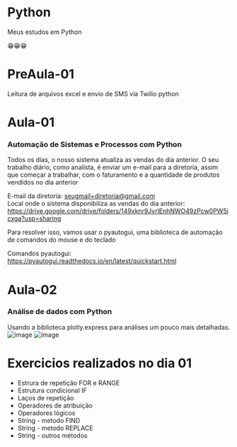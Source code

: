 # Python
Meus estudos em Python

:grin::grin::grin:

# PreAula-01
Leitura de arquivos excel e envio de SMS via Twilio python

# Aula-01
### Automação de Sistemas e Processos com Python
Todos os dias, o nosso sistema atualiza as vendas do dia anterior.
O seu trabalho diário, como analista, é enviar um e-mail para a diretoria, assim que começar a trabalhar, com o faturamento e a quantidade de produtos vendidos no dia anterior

E-mail da diretoria: seugmail+diretoria@gmail.com<br>
Local onde o sistema disponibiliza as vendas do dia anterior: https://drive.google.com/drive/folders/149xknr9JvrlEnhNWO49zPcw0PW5icxga?usp=sharing

Para resolver isso, vamos usar o pyautogui, uma biblioteca de automação de comandos do mouse e do teclado

Comandos pyautogui: https://pyautogui.readthedocs.io/en/latest/quickstart.html

# Aula-02
### Análise de dados com Python
Usando a biblioteca plotly.express para análises um pouco mais detalhadas.
![image](https://user-images.githubusercontent.com/33934560/139370316-cea0b7d5-2512-46f9-835a-b22213a9d44d.png)
![image](https://user-images.githubusercontent.com/33934560/139370386-48ea5197-8c44-4e73-9647-67adc7801051.png)

# Exercicios realizados no dia 01
- Estrura de repetição FOR e RANGE
- Estrutura condicional IF
- Laços de repetição
- Operadores de atribuição
- Operadores lógicos
- String - metodo FIND
- String - metodo REPLACE
- String - outros métodos

